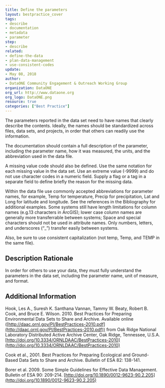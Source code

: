 ```yaml
---
title: Define the parameters
layout: bestpractice_cover
tags:
- describe
- documentation
- metadata
- parameter
step:
- describe
related:
- define-the-data
- plan-data-management
- use-consistent-codes
update:
- May 08, 2018
author:
- DataONE Community Engagement & Outreach Working Group
organization: DataONE
org_url: http://www.dataone.org
org_logo: DataONE.png
resource: true
categories: ["Best Practice"]
---
```



The parameters reported in the data set need to have names that clearly describe the contents. Ideally, the names should be standardized across files, data sets, and projects, in order that others can readily use the information.

The documentation should contain a full description of the parameter, including the parameter name, how it was measured, the units, and the abbreviation used in the data file.

A missing value code should also be defined. Use the same notation for each missing value in the data set. Use an extreme value (-9999) and do not use character codes in a numeric field. Supply a flag or a tag in a separate field to define briefly the reason for the missing data.

Within the data file use commonly accepted abbreviations for parameter names, for example, Temp for temperature, Precip for precipitation, Lat and Long for latitude and longitude. See the references in the Bibliography for additional examples. Some systems still have length limitations for column names (e.g.13 characters in ArcGIS); lower case column names are generally more transferrable between systems; Space and special characters should not be used in attribute names. Only numbers, letters, and underscores (“_”) transfer easily between systems.

Also, be sure to use consistent capitalization (not temp, Temp, and TEMP in the same file).

## Description Rationale

In order for others to use your data, they must fully understand the parameters in the data set, including the parameter name, unit of measure, and format.

## Additional Information

Hook, Les A., Suresh K. Santhana Vannan, Tammy W. Beaty, Robert B. Cook, and Bruce E. Wilson. 2010. Best Practices for Preparing Environmental Data Sets to Share and Archive. Available online ([http://daac.ornl.gov/PI/BestPractices-2010.pdf](http://daac.ornl.gov/PI/BestPractices-2010.pdf)) from Oak Ridge National Laboratory Distributed Active Archive Center, Oak Ridge, Tennessee, U.S.A. [http://doi.org/10.3334/ORNLDAAC/BestPractices-2010](http://doi.org/10.3334/ORNLDAAC/BestPractices-2010)

Cook et al., 2001. Best Practices for Preparing Ecological and Ground-Based Data Sets to Share and Archive. Bulletin of ESA 82: 138-141.

Borer et al. 2009. Some Simple Guidelines for Effective Data Management. Bulletin of ESA 90: 209-214. [http://doi.org/10.1890/0012-9623-90.2.205](http://doi.org/10.1890/0012-9623-90.2.205)
